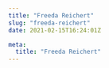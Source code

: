 ```yaml
---
title: "Freeda Reichert"
slug: "freeda-reichert"
date: 2021-02-15T16:24:01Z

meta:
  title: "Freeda Reichert"
---
```


